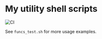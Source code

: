 # My utility shell scripts

![CI](https://github.com/royge/shutil/actions/workflows/main.yml/badge.svg)

See `funcs_test.sh` for more usage examples.
